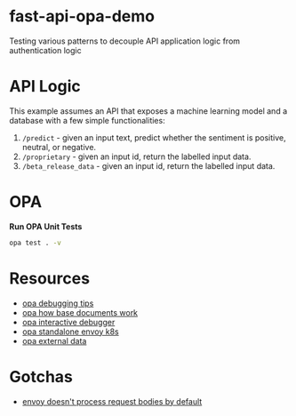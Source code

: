 # fast-api-opa-demo
Testing various patterns to decouple API application logic from authentication logic

# API Logic
This example assumes an API that exposes a machine learning model and a database with a few simple functionalities:

1. `/predict` - given an input text, predict whether the sentiment is positive, neutral, or negative.
2. `/proprietary` - given an input id, return the labelled input data.
3. `/beta_release_data` - given an input id, return the labelled input data.

# OPA

**Run OPA Unit Tests**

```bash
opa test . -v
```

# Resources
- [opa debugging tips](https://www.openpolicyagent.org/docs/latest/kubernetes-debugging/#check-for-post-requests-in-the-opa-container-logs)
- [opa how base documents work](https://www.openpolicyagent.org/docs/v0.11.0/how-does-opa-work/)
- [opa interactive debugger](https://play.openpolicyagent.org/)
- [opa standalone envoy k8s](https://www.openpolicyagent.org/docs/latest/envoy-tutorial-standalone-envoy/)
- [opa external data](https://www.openpolicyagent.org/docs/latest/external-data/)

# Gotchas
- [envoy doesn't process request bodies by default](https://docs.fastly.com/signalsciences/install-guides/envoy/#no-request-bodies-are-processed-by-default)